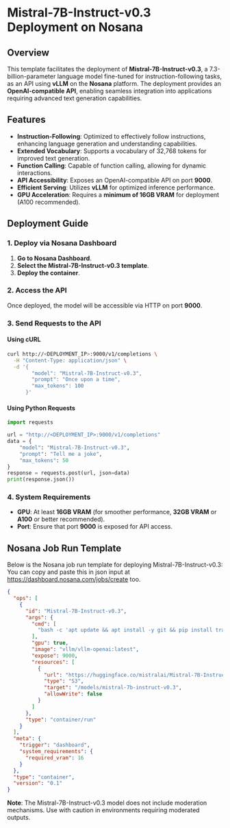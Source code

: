 # Mistral-7B-Instruct-v0.3 Deployment on Nosana

## Overview

This template facilitates the deployment of **Mistral-7B-Instruct-v0.3**, a 7.3-billion-parameter language model fine-tuned for instruction-following tasks, as an API using **vLLM** on the **Nosana** platform. The deployment provides an **OpenAI-compatible API**, enabling seamless integration into applications requiring advanced text generation capabilities.

## Features

- **Instruction-Following**: Optimized to effectively follow instructions, enhancing language generation and understanding capabilities.
- **Extended Vocabulary**: Supports a vocabulary of 32,768 tokens for improved text generation.
- **Function Calling**: Capable of function calling, allowing for dynamic interactions.
- **API Accessibility**: Exposes an OpenAI-compatible API on port **9000**.
- **Efficient Serving**: Utilizes **vLLM** for optimized inference performance.
- **GPU Acceleration**: Requires a **minimum of 16GB VRAM** for deployment (A100 recommended).

## Deployment Guide

### **1. Deploy via Nosana Dashboard**

1. **Go to Nosana Dashboard**.
2. **Select the Mistral-7B-Instruct-v0.3 template**.
3. **Deploy the container**.

### **2. Access the API**

Once deployed, the model will be accessible via HTTP on port **9000**.

### **3. Send Requests to the API**

#### **Using cURL**

```bash
curl http://<DEPLOYMENT_IP>:9000/v1/completions \
  -H "Content-Type: application/json" \
  -d '{
        "model": "Mistral-7B-Instruct-v0.3",
        "prompt": "Once upon a time",
        "max_tokens": 100
      }'
```

#### **Using Python Requests**

```python
import requests

url = "http://<DEPLOYMENT_IP>:9000/v1/completions"
data = {
    "model": "Mistral-7B-Instruct-v0.3",
    "prompt": "Tell me a joke",
    "max_tokens": 50
}
response = requests.post(url, json=data)
print(response.json())
```

### **4. System Requirements**

- **GPU**: At least **16GB VRAM** (for smoother performance, **32GB VRAM** or **A100** or better recommended).
- **Port**: Ensure that port **9000** is exposed for API access.

## Nosana Job Run Template

Below is the Nosana job run template for deploying Mistral-7B-Instruct-v0.3:
You can copy and paste this in json input at https://dashboard.nosana.com/jobs/create too.

```json
{
  "ops": [
    {
      "id": "Mistral-7B-Instruct-v0.3",
      "args": {
        "cmd": [
          "bash -c 'apt update && apt install -y git && pip install transformers huggingface_hub && python3 -m vllm.entrypoints.openai.api_server --model mistralai/Mistral-7B-Instruct-v0.3 --port 9000'"
        ],
        "gpu": true,
        "image": "vllm/vllm-openai:latest",
        "expose": 9000,
        "resources": [
          {
            "url": "https://huggingface.co/mistralai/Mistral-7B-Instruct-v0.3",
            "type": "S3",
            "target": "/models/mistral-7b-instruct-v0.3",
            "allowWrite": false
          }
        ]
      },
      "type": "container/run"
    }
  ],
  "meta": {
    "trigger": "dashboard",
    "system_requirements": {
      "required_vram": 16
    }
  },
  "type": "container",
  "version": "0.1"
}
```

**Note**: The Mistral-7B-Instruct-v0.3 model does not include moderation mechanisms. Use with caution in environments requiring moderated outputs.
